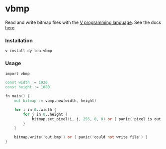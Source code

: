 # vbmp

Read and write bitmap files with the [V programming language](https://vlang.io).
See the docs [here](https://dy-tea.github.io/vbmp/).

### Installation
```
v install dy-tea.vbmp
```

### Usage
```v
import vbmp

const width := 1920
const height := 1080

fn main() {
    mut bitmap := vbmp.new(width, height)

    for i in 0..width {
        for j in 0..height {
            bitmap.set_pixel(i, j, 255, 0, 0) or { panic('pixel is out of bounds of image') }
        }
    }

    bitmap.write('out.bmp') or { panic('could not write file') }
}

```

